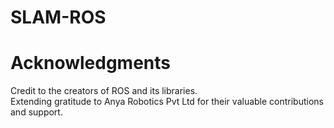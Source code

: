 # SLAM-ROS


# Acknowledgments
Credit to the creators of ROS and its libraries.   
Extending gratitude to Anya Robotics Pvt Ltd for their valuable contributions and support.
